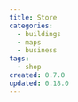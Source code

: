 ```yaml
---
title: Store
categories:
  - buildings
  - maps
  - business
tags:
  - shop
created: 0.7.0
updated: 0.18.0
---
```

